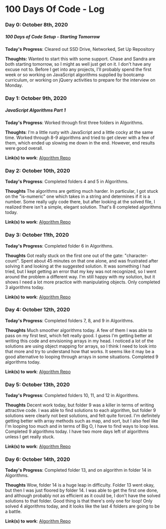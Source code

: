 # 100 Days Of Code - Log

### Day 0: October 8th, 2020

##### 100 Days of Code Setup - Starting Tomorrow

**Today's Progress**: Cleared out SSD Drive, Networked, Set Up Repository

**Thoughts:** Wanted to start this with some support. Chase and Sandra are both starting tomorrow, so I might as well just get on it. I don't have any excuse not to. Before I get into any projects, I'll probably spend the first week or so working on JavaScript algorithms supplied by bootcamp curriculum, or working on jQuery activities to prepare for the interview on Monday.

### Day 1: October 9th, 2020

##### JavaScript Algorithms Part 1

**Today's Progress**: Worked through first three folders in Algorithms.

**Thoughts**: I'm a little rusty with JavaScript and a little cocky at the same time. Worked through 8-9 algorithms and tried to get clever with a few of them, which ended up slowing me down in the end. However, end results were good overall.

**Link(s) to work**: [Algorithm Repo](https://github.com/raskog1/algorithms)

### Day 2: October 10th, 2020

**Today's Progress**: Completed folders 4 and 5 in Algorithms.

**Thoughts** The algorithms are getting much harder. In particular, I got stuck on the "is-numeric" one which takes in a string and determines if it is a number. Some really ugly code there, but after looking at the solved file, I realized there isn't a simple, elegant solution. That's 8 completed algorithms today.

**Link(s) to work**: [Algorithm Repo](https://github.com/raskog1/algorithms)

### Day 3: October 11th, 2020

**Today's Progress**: Completed folder 6 in Algorithms.

**Thoughts** Got really stuck on the first one out of the gate: "character-count". Spent about 45 minutes on that one alone, and was frustrated after solving it and looking at the suggested solution. It was something I had tried, but I kept getting an error that my key was not recognized, so I went around the problem a different way. I'm still happy with my solution, but it shows I need a lot more practice with manipulating objects. Only completed 3 algorithms today.

**Link(s) to work**: [Algorithm Repo](https://github.com/raskog1/algorithms)

### Day 4: October 12th, 2020

**Today's Progress**: Completed folders 7, 8, and 9 in Algorithms.

**Thoughts** Much smoother algorithms today. A few of them I was able to pass on my first test, which felt really good. I guess I'm getting better at writing this code and envisioning arrays in my head. I noticed a lot of the solutions are using object mapping for arrays, so I think I need to look into that more and try to understand how that works. It seems like it may be a good alternative to looping through arrays in some situations.  Completed 9 algorithms today.

**Link(s) to work**: [Algorithm Repo](https://github.com/raskog1/algorithms)

### Day 5: October 13th, 2020

**Today's Progress**: Completed folders 10, 11, and 12 in Algorithms.

**Thoughts** Decent work today, but folder 9 was a killer in terms of writing attractive code.  I was able to find solutions to each algorithm, but folder 9 solutions were clearly not best solutions, and felt quite forced.  I'm definitely getting better with array methods such as map, and sort, but I also feel like I'm looping too much and in terms of Big O, I have to find ways to loop less.  Completed 9 algorithms today.  I have two more days left of algorithms unless I get really stuck.

**Link(s) to work**: [Algorithm Repo](https://github.com/raskog1/algorithms)

### Day 6: October 14th, 2020

**Today's Progress**: Completed folder 13, and on algorithm in folder 14 in Algorithms.

**Thoughts** Wow, folder 14 is a huge leap in difficulty.  Folder 13 went okay, but then I was just floored by folder 14.  I was able to get the first one done, and although probably not as efficient as it could be, I don't have the solved solutions to that folder.  Good thing is that there's only one for loop!  Only solved 4 algorithms today, and it looks like the last 4 folders are going to be a battle.

**Link(s) to work**: [Algorithm Repo](https://github.com/raskog1/algorithms)
